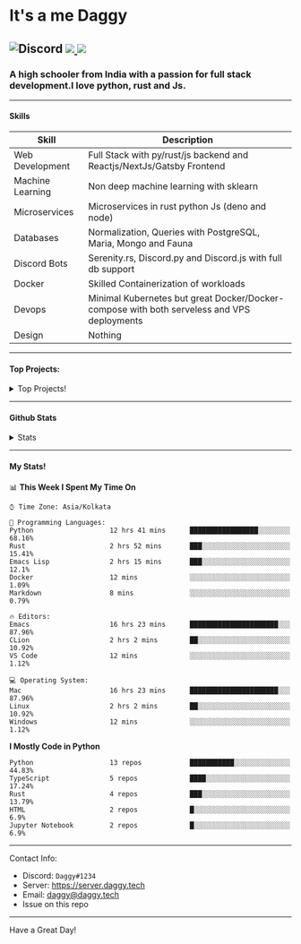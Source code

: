 
# It's a me Daggy

![Discord](https://img.shields.io/discord/491175207122370581?color=black&label=Discord&logo=discord) ![](https://img.shields.io/endpoint?url=https://dev.discordprofiles.me/api/badge/vscode/491174779278065689)<a href="https://github.com/Daggy1234">
  <img src="https://komarev.com/ghpvc/?username=Daggy1234&style=flat-square" />
</a>
 ----

### A high schooler from India with a passion for full stack development.I love python, rust and Js. 

-----

#### Skills

| Skill | Description |
| ----- | ----------- |
| Web Development | Full Stack with py/rust/js backend and Reactjs/NextJs/Gatsby Frontend
| Machine Learning | Non deep machine learning with sklearn |
| Microservices | Microservices in rust python Js (deno and node) |
| Databases | Normalization, Queries with PostgreSQL, Maria, Mongo and Fauna |
| Discord Bots | Serenity.rs, Discord.py and Discord.js with full db support |
| Docker | Skilled Containerization of workloads |
| Devops | Minimal Kubernetes but great Docker/Docker-compose with both serveless and VPS deployments |
| Design | Nothing |

---

#### Top Projects:
<details>
  <summary>Top Projects!</summary>
    
   - [Dagpi](https://dagpi.xyz) : Full stack api built with rust, postgres, redis, python and typescript with Full frontend dashboard and  full monitoring. Also 2 api wrappers for it.
    
   - [Dagbot](https://dagbot.daggy.tech): discord bot with website and feedback along with large fully customisable interface using Postgres and discord.py
    
   - [R.Daggy](https://github.com/Daggy1234/r/daggy): Private discord bot for my server with rust
    
   - [New York Pizza](https://github.com/Daggy1234/NewYorkPizza): A data science study that uses Data analysis and ML to predict the best place to open a pizza shop
 
</details>

-----

#### Github Stats

<details>
  <summary>Stats</summary>
<a href="https://github.com/Daggy1234">
  <img src="https://github-readme-stats.vercel.app/api?username=Daggy1234&show_icons=true&hide_border=true" />
</a><a href="https://github.com/Daggy1234">
  <img src="https://github-readme-stats.vercel.app/api/top-langs/?username=Daggy1234&layout=compact&langs_count=9&hide=css,html" />
</a>
</details>
  
---

#### My Stats!

<!--START_SECTION:waka-->
📊 **This Week I Spent My Time On** 

```text
⌚︎ Time Zone: Asia/Kolkata

💬 Programming Languages: 
Python                   12 hrs 41 mins      █████████████████░░░░░░░░   68.16% 
Rust                     2 hrs 52 mins       ███░░░░░░░░░░░░░░░░░░░░░░   15.41% 
Emacs Lisp               2 hrs 15 mins       ███░░░░░░░░░░░░░░░░░░░░░░   12.1% 
Docker                   12 mins             ░░░░░░░░░░░░░░░░░░░░░░░░░   1.09% 
Markdown                 8 mins              ░░░░░░░░░░░░░░░░░░░░░░░░░   0.79%

🔥 Editors: 
Emacs                    16 hrs 23 mins      ██████████████████████░░░   87.96% 
CLion                    2 hrs 2 mins        ██░░░░░░░░░░░░░░░░░░░░░░░   10.92% 
VS Code                  12 mins             ░░░░░░░░░░░░░░░░░░░░░░░░░   1.12%

💻 Operating System: 
Mac                      16 hrs 23 mins      ██████████████████████░░░   87.96% 
Linux                    2 hrs 2 mins        ██░░░░░░░░░░░░░░░░░░░░░░░   10.92% 
Windows                  12 mins             ░░░░░░░░░░░░░░░░░░░░░░░░░   1.12%

```

**I Mostly Code in Python** 

```text
Python                   13 repos            ███████████░░░░░░░░░░░░░░   44.83% 
TypeScript               5 repos             ████░░░░░░░░░░░░░░░░░░░░░   17.24% 
Rust                     4 repos             ███░░░░░░░░░░░░░░░░░░░░░░   13.79% 
HTML                     2 repos             █░░░░░░░░░░░░░░░░░░░░░░░░   6.9% 
Jupyter Notebook         2 repos             █░░░░░░░░░░░░░░░░░░░░░░░░   6.9%

```



<!--END_SECTION:waka-->

---

Contact Info:

- Discord: `Daggy#1234`
- Server: https://server.daggy.tech
- Email: daggy@daggy.tech
- Issue on this repo

-----
Have a Great Day!
